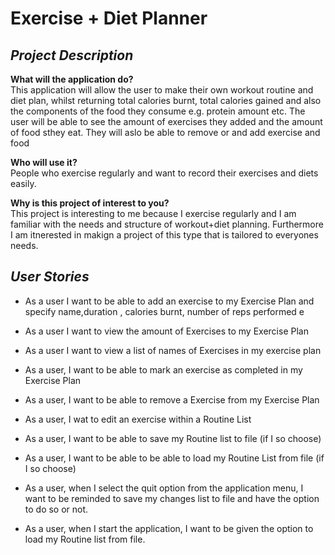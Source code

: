 # Exercise + Diet Planner

## *Project Description*

**What will the application do?** <br> 
This application will allow the user to make their own workout routine and diet plan, whilst returning total calories burnt, total calories gained and also the components of the food they consume e.g. protein amount etc. The user will be able to see the amount of exercises they added and the amount of food sthey eat. They will aslo be able to remove or and add exercise and food

**Who will use it?** <br>
People who exercise regularly and want to record their exercises and diets easily. <br>

**Why is this project of interest to you?** <br>
This project is interesting to me because I exercise regularly and I am familiar with the needs and structure of workout+diet planning. Furthermore I am itnerested in makign a project of this type that is tailored to everyones needs. 

## *User Stories*

- As a user I want to be able to add an exercise to my Exercise Plan and specify name,duration , calories burnt, number of reps performed e
- As a user I want to view the amount of Exercises to my Exercise Plan
- As a user I want to view a list of names of Exercises in my exercise plan
- As a user, I want to be able to mark an exercise as completed in my Exercise Plan
- As a user, I want to be able to remove a Exercise from my Exercise Plan
- As a user, I wat to edit an exercise within a Routine List

- As a user, I want to be able to save my Routine list to file (if I so choose)
- As a user, I want to be able to be able to load my Routine List from file (if I so choose)
- As a user, when I select the quit option from the application menu, I want to be reminded to save my changes list to file and have the option to do so or not.
- As a user, when I start the application, I want to be given the option to load my Routine list from file.
